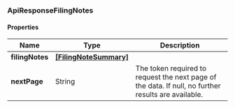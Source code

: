 
[//]: # (CLASS:ApiResponseFilingNotes)

[//]: # (KIND:object)

### ApiResponseFilingNotes

#### Properties

[//]: # (START_DEFINITION)

Name | Type | Description
------------ | ------------- | -------------
**filingNotes** | [**[FilingNoteSummary]**](FilingNoteSummary.md) |  &nbsp;
**nextPage** | String | The token required to request the next page of the data. If null, no further results are available. &nbsp;

[//]: # (END_DEFINITION)


[//]: # (CONTAINED_CLASS:FilingNoteSummary)





